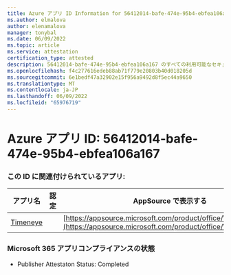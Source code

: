 ```yaml
---
title: Azure アプリ ID Information for 56412014-bafe-474e-95b4-ebfea106a167
ms.author: elmalova
author: elenamalova
manager: tonybal
ms.date: 06/09/2022
ms.topic: article
ms.service: attestation
certification_type: attested
description: 56412014-bafe-474e-95b4-ebfea106a167 のすべての利用可能なセキュリティとコンプライアンス情報。
ms.openlocfilehash: f4c277616edeb88ab71f779e20803b40d018205d
ms.sourcegitcommit: 6e1bedf47a32902e15f956a9492d8f5ec44a9650
ms.translationtype: MT
ms.contentlocale: ja-JP
ms.lasthandoff: 06/09/2022
ms.locfileid: "65976719"
---
```

# <a name="azure-app-id-56412014-bafe-474e-95b4-ebfea106a167"></a>Azure アプリ ID: 56412014-bafe-474e-95b4-ebfea106a167


### <a name="apps-associated-with-this-id"></a>この ID に関連付けられているアプリ:
| **アプリ名** | **認定** | **AppSource で表示する** |
|--------------|---------------|-----------------------|
| [Timeneye](../forward/WA200001950.md) |  | [https://appsource.microsoft.com/product/office/WA200001950](https://appsource.microsoft.com/product/office/WA200001950) |

### <a name="microsoft-365-app-compliance-status"></a>Microsoft 365 アプリコンプライアンスの状態
- Publisher Attestaton Status: Completed

